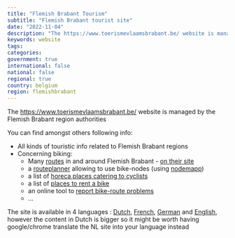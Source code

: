 ```yaml
---
title: "Flemish Brabant Tourism"
subtitle: "Flemish Brabant tourist site"
date: "2022-11-04"
description: "The https://www.toerismevlaamsbrabant.be/ website is managed by the Flemish Brabant region authorities"
keywords: website
tags:
categories: 
government: true
international: false
national: false
regional: true
country: belgium
region: flemishbrabant
---
```

The https://www.toerismevlaamsbrabant.be/ website is managed by the Flemish Brabant region authorities

You can find amongst others following info:

- All kinds of touristic info related to Flemish Brabant regions
- Concerning biking:
  - Many [routes](/source/be.vlaamsbrabant) in and around Flemish Brabant - [on their site](https://www.toerismevlaamsbrabant.be/catalogus/fietsroutes/)
  - a [routeplanner](https://www.toerismevlaamsbrabant.be/info/routeplanner/fietsrouteplanner) allowing to use bike-nodes (using [nodemapp](https://www.nodemapp.com/nl))
  - a list of [horeca places catering to cyclists](https://www.toerismevlaamsbrabant.be/thema/fietsers-welkom/)
  - a list of [places to rent a bike](https://www.toerismevlaamsbrabant.be/catalogus/fietsverhuur/)
  - an online tool to [report bike-route problems](https://www.toerismevlaamsbrabant.be/info/Routemeldpunt/) 
  - ...
  
The site is available in 4 languages : [Dutch](https://www.toerismevlaamsbrabant.be/), [French](https://www.toerismevlaamsbrabant.be/fr), [German](https://www.toerismevlaamsbrabant.be/de) and [English](https://www.toerismevlaamsbrabant.be/en), however the content in Dutch is bigger so it might be worth having google/chrome translate the NL site into your language instead
